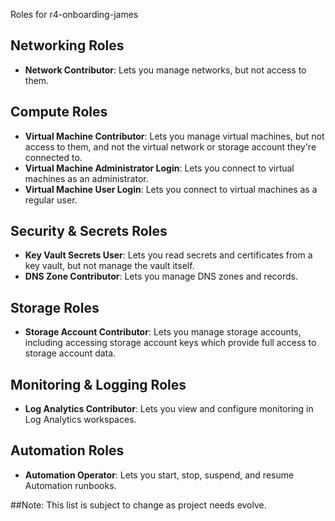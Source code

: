 Roles for r4-onboarding-james

## Networking Roles
- **Network Contributor**: Lets you manage networks, but not access to them.

## Compute Roles
- **Virtual Machine Contributor**: Lets you manage virtual machines, but not access to them, and not the virtual network or storage account they're connected to.
- **Virtual Machine Administrator Login**: Lets you connect to virtual machines as an administrator.
- **Virtual Machine User Login**: Lets you connect to virtual machines as a regular user.

## Security & Secrets Roles
- **Key Vault Secrets User**: Lets you read secrets and certificates from a key vault, but not manage the vault itself.
- **DNS Zone Contributor**: Lets you manage DNS zones and records.

## Storage Roles
- **Storage Account Contributor**: Lets you manage storage accounts, including accessing storage account keys which provide full access to storage account data.

## Monitoring & Logging Roles
- **Log Analytics Contributor**: Lets you view and configure monitoring in Log Analytics workspaces.

## Automation Roles
- **Automation Operator**: Lets you start, stop, suspend, and resume Automation runbooks.

##Note: This list is subject to change as project needs evolve.
